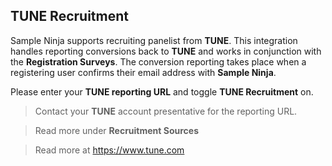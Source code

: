 ## TUNE Recruitment

Sample Ninja supports recruiting panelist from **TUNE**. This integration handles reporting conversions back to **TUNE** and works in conjunction with the **Registration Surveys**. The conversion reporting takes place when a registering user confirms their email address with **Sample Ninja**.

Please enter your **TUNE reporting URL** and toggle **TUNE Recruitment** on. 

> Contact your **TUNE** account presentative for the reporting URL.

> Read more under **Recruitment Sources**

> Read more at https://www.tune.com
